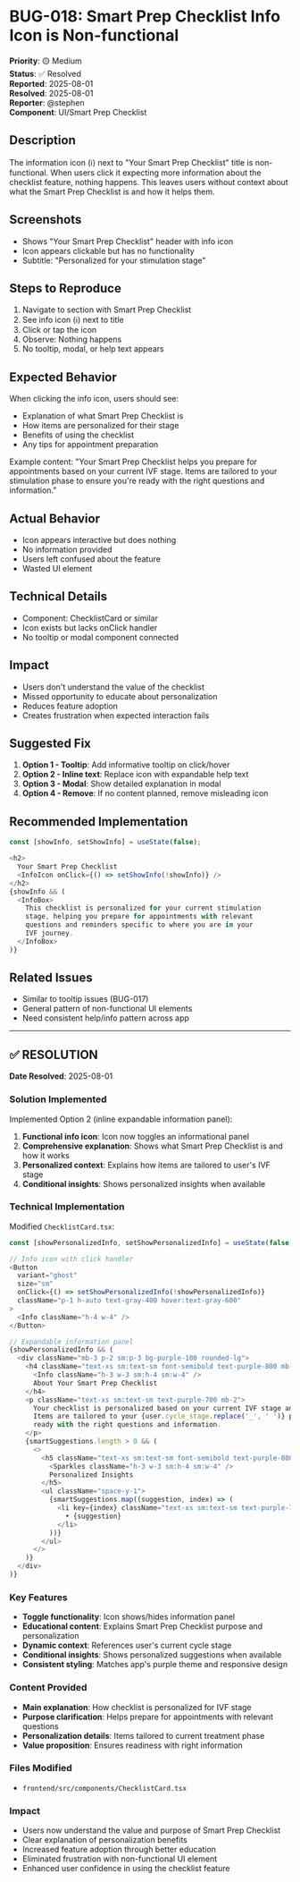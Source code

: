 # BUG-018: Smart Prep Checklist Info Icon is Non-functional

**Priority**: 🟡 Medium  
**Status**: ✅ Resolved  
**Reported**: 2025-08-01  
**Resolved**: 2025-08-01  
**Reporter**: @stephen  
**Component**: UI/Smart Prep Checklist  

## Description
The information icon (ℹ️) next to "Your Smart Prep Checklist" title is non-functional. When users click it expecting more information about the checklist feature, nothing happens. This leaves users without context about what the Smart Prep Checklist is and how it helps them.

## Screenshots
- Shows "Your Smart Prep Checklist" header with info icon
- Icon appears clickable but has no functionality
- Subtitle: "Personalized for your stimulation stage"

## Steps to Reproduce
1. Navigate to section with Smart Prep Checklist
2. See info icon (ℹ️) next to title
3. Click or tap the icon
4. Observe: Nothing happens
5. No tooltip, modal, or help text appears

## Expected Behavior
When clicking the info icon, users should see:
- Explanation of what Smart Prep Checklist is
- How items are personalized for their stage
- Benefits of using the checklist
- Any tips for appointment preparation

Example content:
"Your Smart Prep Checklist helps you prepare for appointments based on your current IVF stage. Items are tailored to your stimulation phase to ensure you're ready with the right questions and information."

## Actual Behavior
- Icon appears interactive but does nothing
- No information provided
- Users left confused about the feature
- Wasted UI element

## Technical Details
- Component: ChecklistCard or similar
- Icon exists but lacks onClick handler
- No tooltip or modal component connected

## Impact
- Users don't understand the value of the checklist
- Missed opportunity to educate about personalization
- Reduces feature adoption
- Creates frustration when expected interaction fails

## Suggested Fix
1. **Option 1 - Tooltip**: Add informative tooltip on click/hover
2. **Option 2 - Inline text**: Replace icon with expandable help text
3. **Option 3 - Modal**: Show detailed explanation in modal
4. **Option 4 - Remove**: If no content planned, remove misleading icon

## Recommended Implementation
```javascript
const [showInfo, setShowInfo] = useState(false);

<h2>
  Your Smart Prep Checklist
  <InfoIcon onClick={() => setShowInfo(!showInfo)} />
</h2>
{showInfo && (
  <InfoBox>
    This checklist is personalized for your current stimulation 
    stage, helping you prepare for appointments with relevant 
    questions and reminders specific to where you are in your 
    IVF journey.
  </InfoBox>
)}
```

## Related Issues
- Similar to tooltip issues (BUG-017)
- General pattern of non-functional UI elements
- Need consistent help/info pattern across app

---

## ✅ **RESOLUTION**

**Date Resolved**: 2025-08-01

### **Solution Implemented**
Implemented Option 2 (inline expandable information panel):

1. **Functional info icon**: Icon now toggles an informational panel
2. **Comprehensive explanation**: Shows what Smart Prep Checklist is and how it works
3. **Personalized context**: Explains how items are tailored to user's IVF stage
4. **Conditional insights**: Shows personalized insights when available

### **Technical Implementation**
Modified `ChecklistCard.tsx`:

```javascript
const [showPersonalizedInfo, setShowPersonalizedInfo] = useState(false);

// Info icon with click handler
<Button
  variant="ghost"
  size="sm"
  onClick={() => setShowPersonalizedInfo(!showPersonalizedInfo)}
  className="p-1 h-auto text-gray-400 hover:text-gray-600"
>
  <Info className="h-4 w-4" />
</Button>

// Expandable information panel
{showPersonalizedInfo && (
  <div className="mb-3 p-2 sm:p-3 bg-purple-100 rounded-lg">
    <h4 className="text-xs sm:text-sm font-semibold text-purple-800 mb-2 flex items-center gap-1">
      <Info className="h-3 w-3 sm:h-4 sm:w-4" />
      About Your Smart Prep Checklist
    </h4>
    <p className="text-xs sm:text-sm text-purple-700 mb-2">
      Your checklist is personalized based on your current IVF stage and recent check-ins. 
      Items are tailored to your {user.cycle_stage.replace('_', ' ')} phase to ensure you're 
      ready with the right questions and information.
    </p>
    {smartSuggestions.length > 0 && (
      <>
        <h5 className="text-xs sm:text-sm font-semibold text-purple-800 mb-1 flex items-center gap-1">
          <Sparkles className="h-3 w-3 sm:h-4 sm:w-4" />
          Personalized Insights
        </h5>
        <ul className="space-y-1">
          {smartSuggestions.map((suggestion, index) => (
            <li key={index} className="text-xs sm:text-sm text-purple-700">
              • {suggestion}
            </li>
          ))}
        </ul>
      </>
    )}
  </div>
)}
```

### **Key Features**
- **Toggle functionality**: Icon shows/hides information panel
- **Educational content**: Explains Smart Prep Checklist purpose and personalization
- **Dynamic context**: References user's current cycle stage
- **Conditional insights**: Shows personalized suggestions when available
- **Consistent styling**: Matches app's purple theme and responsive design

### **Content Provided**
- **Main explanation**: How checklist is personalized for IVF stage
- **Purpose clarification**: Helps prepare for appointments with relevant questions
- **Personalization details**: Items tailored to current treatment phase
- **Value proposition**: Ensures readiness with right information

### **Files Modified**
- `frontend/src/components/ChecklistCard.tsx`

### **Impact**
- Users now understand the value and purpose of Smart Prep Checklist
- Clear explanation of personalization benefits
- Increased feature adoption through better education
- Eliminated frustration with non-functional UI element
- Enhanced user confidence in using the checklist feature